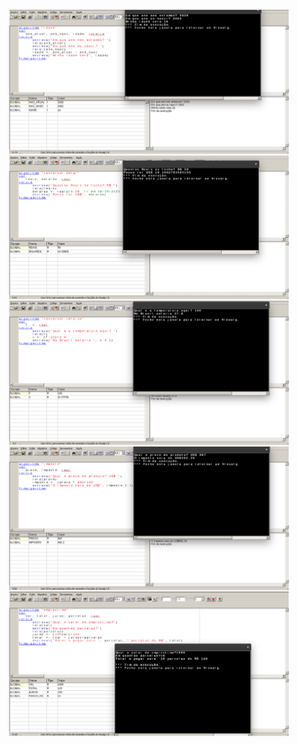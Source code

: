 ![](../../imgs/print10.png)
![](../../imgs/print11.png)
![](../../imgs/print12.png)
![](../../imgs/print13.png)
![](../../imgs/print14.png)